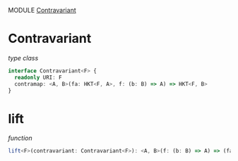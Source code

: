 MODULE [Contravariant](https://github.com/gcanti/fp-ts/blob/master/src/Contravariant.ts)
# Contravariant
*type class*
```ts
interface Contravariant<F> {
  readonly URI: F
  contramap: <A, B>(fa: HKT<F, A>, f: (b: B) => A) => HKT<F, B>
}
```
# lift
*function*
```ts
lift<F>(contravariant: Contravariant<F>): <A, B>(f: (b: B) => A) => (fa: HKT<F, A>) => HKT<F, B> 
```